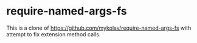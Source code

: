 # require-named-args-fs
This is a clone of https://github.com/mykolav/require-named-args-fs with attempt to fix extension method calls.
